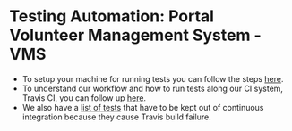 # Testing Automation: Portal Volunteer Management System - VMS

* To setup your machine for running tests you can follow the steps [here](https://github.com/izabelacborges/automated-testing/tree/develop/PortalVMSTests/aut_docs/Setup.md).
* To understand our workflow and how to run tests along our CI system, Travis CI, you can follow up [here](https://github.com/izabelacborges/automated-testing/tree/develop/PortalVMSTests/aut_docs/Design_Document.md).
* We also have a [list of tests](https://github.com/izabelacborges/automated-testing/tree/develop/PortalVMSTests/aut_docs/Document_failures.md) that have to be kept out of continuous integration because they cause Travis build failure.